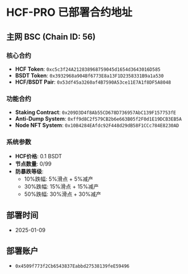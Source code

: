 # HCF-PRO 已部署合约地址

## 主网 BSC (Chain ID: 56)

### 核心合约
- **HCF Token**: `0xc5c3f24A212838968759045d1654d3643016D585`
- **BSDT Token**: `0x3932968a904Bf6773E8a13F1D2358331B9a1a530`
- **HCF/BSDT Pair**: `0x53df45a3260af4B7590A53ce11E7A1f8DF5A8048`

### 功能合约
- **Staking Contract**: `0x209D3D4f8Ab55CD678D736957AbC139F157753fE`
- **Anti-Dump System**: `0xff9d8C2f579CB2b6e663B05f2F0d1E19DCB3EB5A`
- **Node NFT System**: `0x10B4284EAfdc92F448d29dB58F1CCc784E8230AD`

### 系统参数
- **HCF价格**: 0.1 BSDT
- **节点数量**: 0/99
- **防暴跌等级**:
  - 10%跌幅: 5%滑点 + 5%减产
  - 30%跌幅: 15%滑点 + 15%减产
  - 50%跌幅: 30%滑点 + 30%减产

## 部署时间
- 2025-01-09

## 部署账户
- `0x4509f773f2Cb6543837Eabbd27538139feE59496`